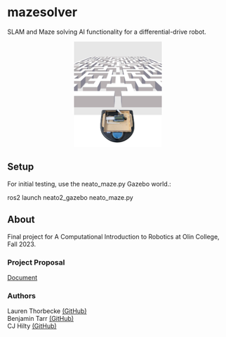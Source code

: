 # mazesolver
SLAM and Maze solving AI functionality for a differential-drive robot.

<p align="center"><img src="webcontent/mazehero.jpg" width="200"></p>

## Setup
For initial testing, use the neato_maze.py Gazebo world.:

ros2 launch neato2_gazebo neato_maze.py


## About
Final project for A Computational Introduction to Robotics at Olin College, Fall 2023.
### Project Proposal
[Document](https://docs.google.com/document/d/1L3BXcEkl5osFuVqbmQCFDE4t8YIIgyJ52Oca9ltionI/edit)
### Authors
Lauren Thorbecke [(GitHub)](https://github.com/laurent1171)\
Benjamin Tarr [(GitHub)](https://github.com/cmot17)\
CJ Hilty [(GitHub)](https://github.com/cjhi)



